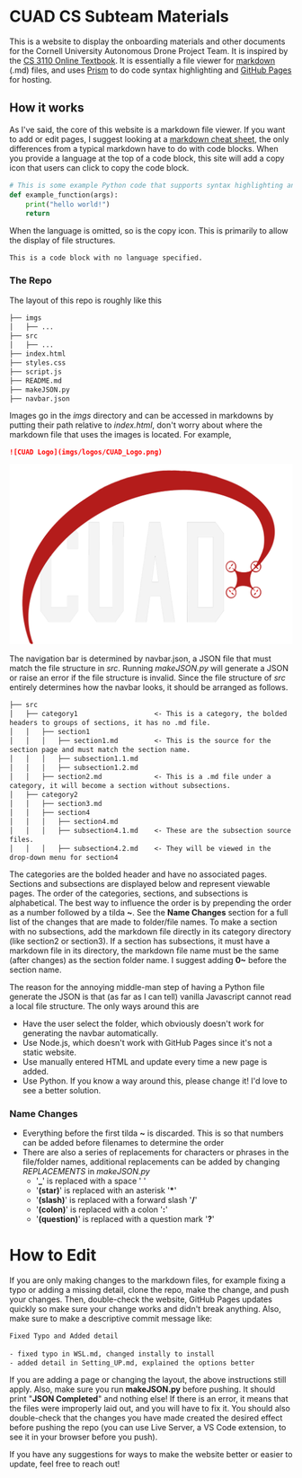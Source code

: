 # CUAD CS Subteam Materials
This is a website to display the onboarding materials and other documents for the Cornell University Autonomous Drone Project Team. It is inspired by the [CS 3110 Online Textbook](https://cs3110.github.io/textbook/cover.html). It is essentially a file viewer for [markdown](https://www.markdownguide.org/getting-started/) (.md) files, and uses [Prism](https://prismjs.com/) to do code syntax highlighting and [GitHub Pages](https://pages.github.com/) for hosting.

## How it works
As I've said, the core of this website is a markdown file viewer. If you want to add or edit pages, I suggest looking at a [markdown cheat sheet](https://www.markdownguide.org/cheat-sheet/), the only differences from a typical markdown have to do with code blocks. When you provide a language at the top of a code block, this site will add a copy icon that users can click to copy the code block.
```Python
# This is some example Python code that supports syntax highlighting and quick copying
def example_function(args):
    print("hello world!")
    return
```
When the language is omitted, so is the copy icon. This is primarily to allow the display of file structures.
```
This is a code block with no language specified.
```
### The Repo
The layout of this repo is roughly like this
```
├── imgs
│   ├── ...
├── src
│   ├── ...
├── index.html
├── styles.css
├── script.js
├── README.md
├── makeJSON.py
├── navbar.json
```

Images go in the *imgs* directory and can be accessed in markdowns by putting their path relative to *index.html*, don't worry about where the markdown file that uses the images is located. For example,
```markdown
![CUAD Logo](imgs/logos/CUAD_Logo.png)
```
![CUAD Logo](imgs/logos/CUAD_Logo.png)


The navigation bar is determined by navbar.json, a JSON file that must match the file structure in *src*. Running *makeJSON.py* will generate a JSON or raise an error if the file structure is invalid. Since the file structure of *src* entirely determines how the navbar looks, it should be arranged as follows.
```
├── src
│   ├── category1                   <- This is a category, the bolded headers to groups of sections, it has no .md file.
│   │   ├── section1
│   │   │   ├── section1.md         <- This is the source for the section page and must match the section name.
│   │   │   ├── subsection1.1.md
│   │   │   ├── subsection1.2.md
│   │   ├── section2.md             <- This is a .md file under a category, it will become a section without subsections.
│   ├── category2
│   │   ├── section3.md
│   │   ├── section4
│   │   │   ├── section4.md
│   │   │   ├── subsection4.1.md    <- These are the subsection source files.
│   │   │   ├── subsection4.2.md    <- They will be viewed in the drop-down menu for section4
```
The categories are the bolded header and have no associated pages. Sections and subsections are displayed below and represent viewable pages. The order of the categories, sections, and subsections is alphabetical. The best way to influence the order is by prepending the order as a number followed by a tilda **~**. See the **Name Changes** section for a full list of the changes that are made to folder/file names. To make a section with no subsections, add the markdown file directly in its category directory (like section2 or section3). If a section has subsections, it must have a markdown file in its directory, the markdown file name must be the same (after changes) as the section folder name. I suggest adding **0~** before the section name.

The reason for the annoying middle-man step of having a Python file generate the JSON is that (as far as I can tell) vanilla Javascript cannot read a local file structure. The only ways around this are
- Have the user select the folder, which obviously doesn't work for generating the navbar automatically.
- Use Node.js, which doesn't work with GitHub Pages since it's not a static website.
- Use manually entered HTML and update every time a new page is added.
- Use Python.
If you know a way around this, please change it! I'd love to see a better solution.

### Name Changes
- Everything before the first tilda **~** is discarded. This is so that numbers can be added before filenames to determine the order
- There are also a series of replacements for characters or phrases in the file/folder names, additional replacements can be added by changing *REPLACEMENTS* in *makeJSON.py*
    - '**_**' is replaced with a space ' '
    - '**(star)**' is replaced with an asterisk '**\***'
    - '**(slash)**' is replaced with a forward slash '**/**'
    - '**(colon)**' is replaced with a colon '**:**'
    - '**(question)**' is replaced with a question mark '**?**'

# How to Edit
If you are only making changes to the markdown files, for example fixing a typo or adding a missing detail, clone the repo, make the change, and push your changes. Then, double-check the website, GitHub Pages updates quickly so make sure your change works and didn't break anything. Also, make sure to make a descriptive commit message like:
```
Fixed Typo and Added detail

- fixed typo in WSL.md, changed instally to install
- added detail in Setting_UP.md, explained the options better
```


If you are adding a page or changing the layout, the above instructions still apply. Also, make sure you run **makeJSON.py** before pushing. It should print "**JSON Completed**" and nothing else! If there is an error, it means that the files were improperly laid out, and you will have to fix it. You should also double-check that the changes you have made created the desired effect before pushing the repo (you can use Live Server, a VS Code extension, to see it in your browser before you push).


If you have any suggestions for ways to make the website better or easier to update, feel free to reach out!